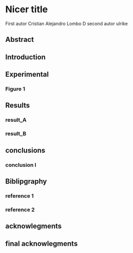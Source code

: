 # Nicer  title
First autor Cristian Alejandro Lombo D
second autor ulrike

## Abstract

## Introduction

## Experimental 

### Figure 1

## Results

### result_A
### result_B

## conclusions

### conclusion I

## Biblipgraphy

### reference 1
### reference 2

## acknowlegments

## final acknowlegments
